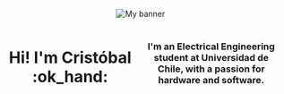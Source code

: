 <p align="center">
    <!-- https://www.pinterest.cl/pin/856035841641281772/ -->
    <img src="https://user-images.githubusercontent.com/58194113/145742223-fdf9dd40-9db5-4899-8472-7face0578f98.gif" alt="My banner">
</p>

<!-- <style>
    /* .row {
        display: flex;
        flex-direction: row;
        align-items: center;
    } */

    /* .row .column {
        flex: 50%;
    } */
</style> -->

<div class="row" style="display: flex; flex-direction: row; align-items: center;">
    <div class="column" style="flex: 50%">
        <h1 align="center">Hi! I'm Cristóbal :ok_hand:</h1>
    </div>
    <div class="column" style="flex: 50%">
        <h3 align="center">
            I'm an Electrical Engineering student at Universidad de Chile, with a passion for hardware and software.
        </h3>
    </div>
</div>


<!--
**No-tengo-nombre/No-tengo-nombre** is a ✨ _special_ ✨ repository because its `README.md` (this file) appears on your GitHub profile.

Here are some ideas to get you started:

- 🔭 I’m currently working on ...
- 🌱 I’m currently learning ...
- 👯 I’m looking to collaborate on ...
- 🤔 I’m looking for help with ...
- 💬 Ask me about ...
- 📫 How to reach me: ...
- 😄 Pronouns: ...
- ⚡ Fun fact: ...
-->
